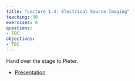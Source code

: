 ```yaml
---
title: "Lecture 1.4: Electrical Source Imaging"
teaching: 30
exercises: 0
questions:
- TBC
objectives:
- TBC
---
```


Hand over the stage to Pieter.

- [Presentation](../presentations/containers/presentation/)
